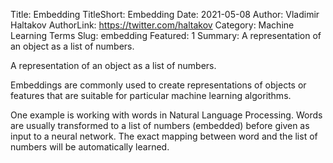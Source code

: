 Title: Embedding
TitleShort: Embedding
Date: 2021-05-08
Author: Vladimir Haltakov
AuthorLink: https://twitter.com/haltakov
Category: Machine Learning Terms
Slug: embedding
Featured: 1
Summary: A representation of an object as a list of numbers.

A representation of an object as a list of numbers.

Embeddings are commonly used to create representations of objects or features that are suitable for particular machine learning algorithms.

One example is working with words in Natural Language Processing. Words are usually transformed to a list of numbers (embedded) before given as input to a neural network. The exact mapping between word and the list of numbers will be automatically learned.
